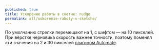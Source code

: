 ```yaml
---
published: true
title: Ускорение работы в скетче: nudge
permalink: all/uskorenie-raboty-v-sketche/
---
```


По умолчанию стрелки перемещают на 1, с шифтом — на 10 пикселей. При вёрстке черновика скорость важнее точности, поэтому поменял эти значения на 2 и 30 пикселей [плагином Automate](https://github.com/Ashung/Automate-Sketch).
